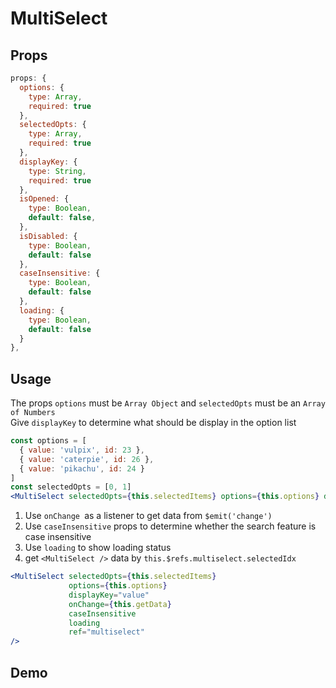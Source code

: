 # MultiSelect

## Props

```js
props: {
  options: {
    type: Array,
    required: true
  },
  selectedOpts: {
    type: Array,
    required: true
  },
  displayKey: {
    type: String,
    required: true
  },
  isOpened: {
    type: Boolean,
    default: false,
  },
  isDisabled: {
    type: Boolean,
    default: false
  },
  caseInsensitive: {
    type: Boolean,
    default: false
  },
  loading: {
    type: Boolean,
    default: false
  }
},
```

## Usage
The props `options` must be `Array Object` and `selectedOpts` must be an `Array of Numbers`  
Give `displayKey` to determine what should be display in the option list
```jsx
const options = [
  { value: 'vulpix', id: 23 },
  { value: 'caterpie', id: 26 },
  { value: 'pikachu', id: 24 }
]
const selectedOpts = [0, 1]
<MultiSelect selectedOpts={this.selectedItems} options={this.options} displayKey="value" />
```
1. Use `onChange `as a listener to get data from `$emit('change')`
2. Use `caseInsensitive` props to determine whether the search feature is case insensitive
3. Use `loading` to show loading status
4. get `<MultiSelect />` data by `this.$refs.multiselect.selectedIdx`
```jsx
<MultiSelect selectedOpts={this.selectedItems} 
             options={this.options} 
             displayKey="value"
             onChange={this.getData} 
             caseInsensitive 
             loading
             ref="multiselect"
/>
```

## Demo
